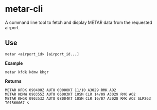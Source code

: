 # metar-cli

A command line tool to fetch and display METAR data from the requested airport.

## Use

```
metar <airport_id> [airport_id...]
```

**Example**

```
metar kfdk kdmw khgr
```

**Returns**

```
METAR KFDK 090400Z AUTO 00000KT 11/10 A3029 RMK AO2
METAR KDMW 090355Z AUTO 06003KT 10SM CLR 14/09 A3029 RMK AO2
METAR KHGR 090353Z AUTO 08004KT 10SM CLR 16/07 A3028 RMK AO2 SLP263 T01560067 $
```

